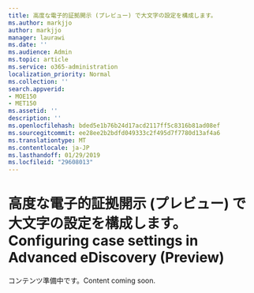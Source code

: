 ```yaml
---
title: 高度な電子的証拠開示 (プレビュー) で大文字の設定を構成します。
ms.author: markjjo
author: markjjo
manager: laurawi
ms.date: ''
ms.audience: Admin
ms.topic: article
ms.service: o365-administration
localization_priority: Normal
ms.collection: ''
search.appverid:
- MOE150
- MET150
ms.assetid: ''
description: ''
ms.openlocfilehash: bded5e1b76b24d17acd2117ff5c8316b81ad08ef
ms.sourcegitcommit: ee28ee2b2bdfd049333c2f495d7f7780d13af4a6
ms.translationtype: MT
ms.contentlocale: ja-JP
ms.lasthandoff: 01/29/2019
ms.locfileid: "29608013"
---
```

# <a name="configuring-case-settings-in-advanced-ediscovery-preview"></a><span data-ttu-id="886e3-102">高度な電子的証拠開示 (プレビュー) で大文字の設定を構成します。</span><span class="sxs-lookup"><span data-stu-id="886e3-102">Configuring case settings in Advanced eDiscovery (Preview)</span></span>

<span data-ttu-id="886e3-103">コンテンツ準備中です。</span><span class="sxs-lookup"><span data-stu-id="886e3-103">Content coming soon.</span></span>